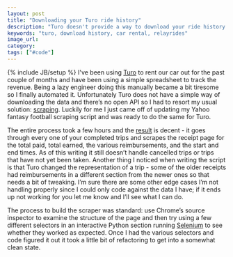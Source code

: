 ```yaml
---
layout: post
title: "Downloading your Turo ride history"
description: "Turo doesn't provide a way to download your ride history so I wrote a scraper that does it via Python, Chrome's WebDriver, and Selenium."
keywords: "turo, download history, car rental, relayrides"
image_url:
category:
tags: ["#code"]
---
```

{% include JB/setup %}
I've been using [Turo](https://turo.com/) to rent our car out for the past couple of months and have been using a simple spreadsheet to track the revenue. Being a lazy engineer doing this manually became a bit tiresome so I finally automated it. Unfortunately Turo does not have a simple way of downloading the data and there’s no open API so I had to resort my usual solution: [scraping](https://github.com/dangoldin/turo-automation). Luckily for me I just came off of updating my Yahoo fantasy football scraping script and was ready to do the same for Turo.

The entire process took a few hours and the [result](https://github.com/dangoldin/turo-automation) is decent - it goes through every one of your completed trips and scrapes the receipt page for the total paid, total earned, the various reimbursements, and the start and end times. As of this writing it still doesn’t handle cancelled trips or trips that have not yet been taken. Another thing I noticed when writing the script is that Turo changed the representation of a trip - some of the older receipts had reimbursements in a different section from the newer ones so that needs a bit of tweaking. I’m sure there are some other edge cases I’m not handling properly since I could only code against the data I have; if it ends up not working for you let me know and I’ll see what I can do.

The process to build the scraper was standard: use Chrome’s source inspector to examine the structure of the page and then try using a few different selectors in an interactive Python section running [Selenium](http://www.seleniumhq.org/) to see whether they worked as expected. Once I had the various selectors and code figured it out it took a little bit of refactoring to get into a somewhat clean state.

